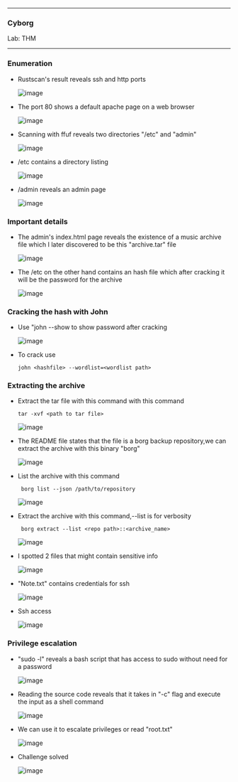 * * *
  ### Cyborg
  Lab: THM
* * *

### Enumeration

- Rustscan's result reveals ssh and http ports

  ![image](https://github.com/SENSEIXENUS2/SENSEIXENUS2.github.io/assets/98669513/01ec07d7-5e7c-43fe-81e0-88e6ae437d86)

- The port 80 shows a default apache page on a web browser

    ![image](https://github.com/SENSEIXENUS2/SENSEIXENUS2.github.io/assets/98669513/242114dd-beb5-4e06-b328-0903edb340d4)

- Scanning with ffuf reveals two directories "/etc" and "admin"

   ![image](https://github.com/SENSEIXENUS2/SENSEIXENUS2.github.io/assets/98669513/2517b8bd-b2a1-42b6-ae20-c9eec55c162b)

- /etc contains a directory listing

  ![image](https://github.com/SENSEIXENUS2/SENSEIXENUS2.github.io/assets/98669513/50014ba8-700f-483d-a0db-85e77678bbd5)

- /admin reveals an admin page

  ![image](https://github.com/SENSEIXENUS2/SENSEIXENUS2.github.io/assets/98669513/d0ebf82a-00e1-4ee0-8286-9c19cfe0124d)

### Important details  
- The admin's index.html page reveals the existence of a music archive file which I later discovered to be this "archive.tar" file

  ![image](https://github.com/SENSEIXENUS2/SENSEIXENUS2.github.io/assets/98669513/e3726184-5caf-492d-b98d-7e06f1fca510)

- The /etc on the other hand contains an hash file which after cracking it will be the password for the archive

  ![image](https://github.com/SENSEIXENUS2/SENSEIXENUS2.github.io/assets/98669513/4f0ac2c1-78ed-4f37-a8cb-3857f0b0787f)

### Cracking the hash with John

- Use "john --show <hashfile> to show password after cracking

  ![image](https://github.com/SENSEIXENUS2/SENSEIXENUS2.github.io/assets/98669513/1109564d-67ad-4e72-8664-5de5ddfc4dd2)

- To crack use

      john <hashfile> --wordlist=<wordlist path>

 ### Extracting the archive

 - Extract the tar file with this command with this command

       tar -xvf <path to tar file>

   ![image](https://github.com/SENSEIXENUS2/SENSEIXENUS2.github.io/assets/98669513/6671c59a-b66a-450a-8e03-8221a9c9bdeb)

- The README file states that the file is a borg backup repository,we can extract the archive with this binary "borg"

  ![image](https://github.com/SENSEIXENUS2/SENSEIXENUS2.github.io/assets/98669513/c245e340-dbb5-4fca-8532-225c999f6b1c)

- List the archive with this command
   
       borg list --json /path/to/repository

  ![image](https://github.com/SENSEIXENUS2/SENSEIXENUS2.github.io/assets/98669513/ba24dcd7-129b-461d-bd77-36aaebeb7c7c)

- Extract the archive with this command,--list is for verbosity

       borg extract --list <repo path>::<archive_name>
  
  ![image](https://github.com/SENSEIXENUS2/SENSEIXENUS2.github.io/assets/98669513/34555d0b-b9dc-427b-85d2-cdd61cfe32f5)

- I spotted 2 files that might contain sensitive info

  ![image](https://github.com/SENSEIXENUS2/SENSEIXENUS2.github.io/assets/98669513/9e7f9888-520d-4636-ad69-a37acebab7e1)

- "Note.txt" contains credentials for ssh

  ![image](https://github.com/SENSEIXENUS2/SENSEIXENUS2.github.io/assets/98669513/504f4020-ccbb-4824-b85c-c1ae77900c8f)

- Ssh access

   ![image](https://github.com/SENSEIXENUS2/SENSEIXENUS2.github.io/assets/98669513/d14c0e8f-f8dd-463d-b294-d64e83dcf666)

### Privilege escalation

- "sudo -l" reveals a bash script that has access to sudo without need for a password

  ![image](https://github.com/SENSEIXENUS2/SENSEIXENUS2.github.io/assets/98669513/1400aeba-e953-42d9-a653-2b2b866aaff1)

- Reading the source code reveals that it takes in "-c" flag and execute the input as a shell command

  ![image](https://github.com/SENSEIXENUS2/SENSEIXENUS2.github.io/assets/98669513/4f132045-ffde-4c00-9578-a513a51e01b2)

- We can use it to escalate privileges or read "root.txt"

  ![image](https://github.com/SENSEIXENUS2/SENSEIXENUS2.github.io/assets/98669513/6b18ef20-0d0d-4310-aa16-2ce95f0dec5f)

  
- Challenge solved

   ![image](https://github.com/SENSEIXENUS2/SENSEIXENUS2.github.io/assets/98669513/175e188e-d56d-40ac-ad48-c0f4f84941b2)
